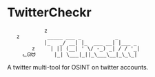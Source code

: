 # TwitterCheckr
```
            z
   z         _____ ___ _           _
            |_   _/ __| |_  ___ __| |___ _
        z     | || (__| ' \/ -_) _| / / '_|
     ᓚᘏᗢ      |_| \___|_||_\___\__|_\_\_| 
```

A twitter multi-tool for OSINT on twitter accounts.
